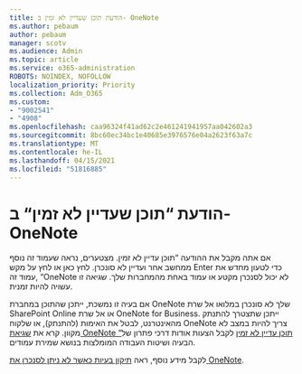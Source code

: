 ```yaml
---
title: הודעת תוכן שעדיין לא זמין ב- OneNote
ms.author: pebaum
author: pebaum
manager: scotv
ms.audience: Admin
ms.topic: article
ms.service: o365-administration
ROBOTS: NOINDEX, NOFOLLOW
localization_priority: Priority
ms.collection: Adm_O365
ms.custom:
- "9002541"
- "4908"
ms.openlocfilehash: caa96324f41ad62c2e461241941957aa042602a3
ms.sourcegitcommit: 8bc60ec34bc1e40685e3976576e04a2623f63a7c
ms.translationtype: MT
ms.contentlocale: he-IL
ms.lasthandoff: 04/15/2021
ms.locfileid: "51816885"
---
```

# <a name="content-not-yet-available-message-in-onenote"></a>הודעת “תוכן שעדיין לא זמין“ ב- OneNote

אם אתה מקבל את ההודעה “תוכן עדיין לא זמין. מצטערים, נראה שעמוד זה נוסף ממחשב אחר ועדיין לא סונכרן. לחץ כאן או לחץ על מקש Enter כדי לטעון מחדש את עמוד זה, “OneNote לא יכול לסנכרן מקטע או עמוד באחת מהמחברות שלך. שגיאה זו עשויה להיות זמנית.

אם בעיה זו נמשכת, ייתכן שהתוכן במחברת OneNote שלך לא סונכרן במלואו אל שרת SharePoint Online או אל שרת OneNote for Business. ייתכן שתצטרך להתנתק מהאינטרנט, לבטל את האימות (להתנתק), או שלקוח OneNote צריך להיות במצב לא מקוון. קרא את [שגיאת OneNote “תוכן עדיין לא זמין](https://docs.microsoft.com/office/troubleshoot/onenote/onenote-error-content-not-yet-available) לקבל הצעות אודות דרכי פתרון של הבעיה ושיטות העבודה המומלצות בנושא שמירת עמודים.

לקבל מידע נוסף, ראה [תיקון בעיות כאשר לא ניתן לסנכרן את OneNote](https://support.office.com/article/Fix-issues-when-you-can-t-sync-OneNote-299495ef-66d1-448f-90c1-b785a6968d45).
